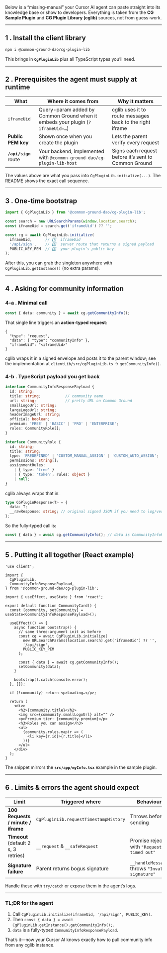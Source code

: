 Below is a “missing-manual” your Cursor AI agent can paste straight into its knowledge base or show to developers.
Everything is taken from the **CG Sample Plugin** and **CG Plugin Library (cglib)** sources, not from guess-work.

---

## 1 . Install the client library

```bash
npm i @common-ground-dao/cg-plugin-lib
```

This brings in **`CgPluginLib`** plus all TypeScript types you’ll need.

---

## 2 . Prerequisites the agent must supply at runtime

| What                  | Where it comes from                                                            | Why it matters                                           |
| --------------------- | ------------------------------------------------------------------------------ | -------------------------------------------------------- |
| `iframeUid`           | Query-param added by Common Ground when it embeds your plugin (`?iframeUid=…`) | cglib uses it to route messages back to the right iframe |
| **Public PEM key**    | Shown once when you create the plugin                                          | Lets the parent verify every request                     |
| **`/api/sign`** route | Your backend, implemented with `@common-ground-dao/cg-plugin-lib-host`         | Signs each request before it’s sent to Common Ground     |

The values above are what you pass into `CgPluginLib.initialize(...)`. The README shows the exact call sequence.

---

## 3 . One-time bootstrap

```ts
import { CgPluginLib } from '@common-ground-dao/cg-plugin-lib';

const search = new URLSearchParams(window.location.search);
const iframeUid = search.get('iframeUid') ?? '';

const cg = await CgPluginLib.initialize(
  iframeUid,      // 1️⃣  iframeUid
  '/api/sign',    // 2️⃣  server route that returns a signed payload
  PUBLIC_KEY_PEM  // 3️⃣  your plugin’s public key
);
```

After this, you can grab the singleton anywhere with `CgPluginLib.getInstance()` (no extra params).

---

## 4 . Asking for community information

### 4-a . Minimal call

```ts
const { data: community } = await cg.getCommunityInfo();
```

That single line triggers an **action-typed request**:

```jsonc
{
  "type": "request",
  "data": { "type": "communityInfo" },
  "iframeUid": "<iframeUid>"
}
```

cglib wraps it in a signed envelope and posts it to the parent window; see the implementation at `clientLib/src/cgPluginLib.ts` → `getCommunityInfo()`.

### 4-b . TypeScript payload you get back

```ts
interface CommunityInfoResponsePayload {
  id: string;
  title: string;           // community name
  url: string;             // pretty URL on Common Ground
  smallLogoUrl: string;
  largeLogoUrl: string;
  headerImageUrl: string;
  official: boolean;
  premium: 'FREE' | 'BASIC' | 'PRO' | 'ENTERPRISE';
  roles: CommunityRole[];
}

interface CommunityRole {
  id: string;
  title: string;
  type: 'PREDEFINED' | 'CUSTOM_MANUAL_ASSIGN' | 'CUSTOM_AUTO_ASSIGN';
  permissions: string[];
  assignmentRules:
    | { type: 'free' }
    | { type: 'token'; rules: object }
    | null;
}
```

cglib always wraps that in:

```ts
type CGPluginResponse<T> = {
  data: T;
  __rawResponse: string; // original signed JSON if you need to log/verify
};
```

So the fully-typed call is:

```ts
const { data } = await cg.getCommunityInfo(); // data is CommunityInfoResponsePayload
```

---

## 5 . Putting it all together (React example)

```tsx
'use client';

import {
  CgPluginLib,
  CommunityInfoResponsePayload,
} from '@common-ground-dao/cg-plugin-lib';

import { useEffect, useState } from 'react';

export default function CommunityCard() {
  const [community, setCommunity] = useState<CommunityInfoResponsePayload>();

  useEffect(() => {
    async function bootstrap() {
      // same three-argument init as before
      const cg = await CgPluginLib.initialize(
        new URLSearchParams(location.search).get('iframeUid') ?? '',
        '/api/sign',
        PUBLIC_KEY_PEM
      );

      const { data } = await cg.getCommunityInfo();
      setCommunity(data);
    }

    bootstrap().catch(console.error);
  }, []);

  if (!community) return <p>Loading…</p>;

  return (
    <div>
      <h2>{community.title}</h2>
      <img src={community.smallLogoUrl} alt="" />
      <p>Premium tier: {community.premium}</p>
      <h3>Roles you can assign</h3>
      <ul>
        {community.roles.map(r => (
          <li key={r.id}>{r.title}</li>
        ))}
      </ul>
    </div>
  );
}
```

The snippet mirrors the **`src/app/myInfo.tsx`** example in the sample plugin.

---

## 6 . Limits & errors the agent should expect

| Limit                                | Triggered where                       | Behaviour                                      |
| ------------------------------------ | ------------------------------------- | ---------------------------------------------- |
| **100 Requests / minute / iframe**   | `CgPluginLib.requestTimestampHistory` | Throws before sending                          |
| **Timeout** (default 2 s, 3 retries) | `__request` & `__safeRequest`         | Promise rejects with `"Request timed out"`     |
| **Signature failure**                | Parent returns bogus signature        | `__handleMessage` throws `"Invalid signature"` |

Handle these with `try/​catch` or expose them in the agent’s logs.

---

### TL;DR for the agent

1. Call `CgPluginLib.initialize(iframeUid, '/api/sign', PUBLIC_KEY)`.
2. Then `const { data } = await CgPluginLib.getInstance().getCommunityInfo();`.
3. `data` is a fully-typed `CommunityInfoResponsePayload`.

That’s it—now your Cursor AI knows exactly how to pull community info from any cglib instance.
